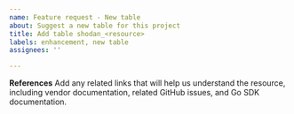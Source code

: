 ```yaml
---
name: Feature request - New table
about: Suggest a new table for this project
title: Add table shodan_<resource>
labels: enhancement, new table
assignees: ''

---
```


**References**
Add any related links that will help us understand the resource, including vendor documentation, related GitHub issues, and Go SDK documentation.
